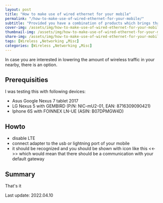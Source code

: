 ```yaml
---
layout: post
title: "How to make use of wired ethernet for your mobile"
permalink: "/how-to-make-use-of-wired-ethernet-for-your-mobile/"
subtitle: "Provided you have a combination of products which brings that functinality"
cover-img: /assets/img/how-to-make-use-of-wired-ethernet-for-your-mobile/img-cover.jpg
thumbnail-img: /assets/img/how-to-make-use-of-wired-ethernet-for-your-mobile/img-thumb.jpg
share-img: /assets/img/how-to-make-use-of-wired-ethernet-for-your-mobile/img-cover.jpg
tags: [Wireless ,Networking ,Misc]
categories: [Wireless ,Networking ,Misc]
---
```

In case you are interested in lowering the amount of wireless traffic in your nearby, there is an option.

## Prerequisities
I was testing this with following devices:
+ Asus Google Nexus 7 tablet 2017
+ LG Nexus 5 with GEMBIRD (P/N: NIC-mU2-01, EAN: 8716309090421)
+ Iphone 6S with FOINNEX LN-UE (ASIN: B07DPMGW4D)

## Howto
+ disable LTE
+ connect adapter to the usb or lightning port of your mobile
+ it should be recognized and you should be shown with icon like this <<->> which would mean that there should be a communication with your default gateway

## Summary
That's it

Last update: 2022.04.10